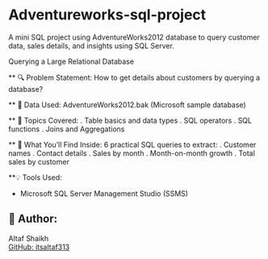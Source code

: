 # Adventureworks-sql-project
A mini SQL project using AdventureWorks2012 database to query customer data, sales details, and insights using SQL Server.

 Querying a Large Relational Database

** 🔍 Problem Statement:
How to get details about customers by querying a database?

** 📁 Data Used:
AdventureWorks2012.bak (Microsoft sample database)

** 📌 Topics Covered:
. Table basics and data types
. SQL operators
. SQL functions
. Joins and Aggregations

** 📄 What You’ll Find Inside:
6 practical SQL queries to extract:
  . Customer names
  . Contact details
  . Sales by month
  . Month-on-month growth
  . Total sales by customer

**💡 Tools Used:
* Microsoft SQL Server Management Studio (SSMS)

## 📌 Author:
Altaf Shaikh  
[GitHub: itsaltaf313](https://github.com/itsaltaf313)
